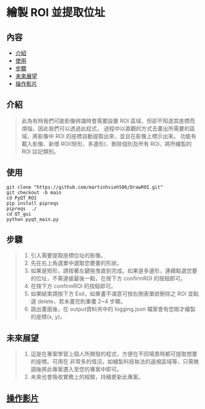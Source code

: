 # 繪製 ROI 並提取位址

## 內容
- [介紹](#介紹)
- [使用](#使用)
- [步驟](#步驟)
- [未來展望](#未來展望)
- [操作影片](#操作影片)

## 介紹
> 此為有時我們可能影像辨識時會需要設置 ROI 區域，但卻不知道其座標而煩惱，因此我們可以透過此程式，
> 過程中以直觀的方式去畫出所需要的區域，將影像中 ROI 的座標自動提取出來，並且在影像上標示出來。
> 功能有載入影像、新增 ROI(矩形、多邊形)、刪除個別及所有 ROI、將所繪製的 ROI 註記類別。


## 使用
    git clone "https://github.com/martinhsieh586/DrawROI.git"
    git checkout -b main
    cd PyQT_ROI
    pip install pipreqs
    pipreqs  ./
    cd QT_gui
    python pyqt_main.py

## 步驟
> 1. 引入需要提取座標位址的影像。
> 2. 先在右上角選單中選取您要畫的形狀。
> 3. 如果是矩形，請按著左鍵拖曳直到完成。如果是多邊形，連續點選您要的位址，不需連接最後一點，在按下方 confirmROI 的按鈕即可。
> 4. 在按下方 confirmROI 的按鈕即可。
> 5. 如果結束請按下方 Exit，如果畫不滿意可按右側表單欲刪除之 ROI 並點選 delete，若未畫完則重覆 2~4 步驟。
> 6. 跳出畫面後，在 output資料夾中的 logging.json 檔案會有您剛才繪製的座標(x, y)。

## 未來展望
> 1. 這是在專案學習上個人所開發的程式，方便在不同場景時都可提取想要的座標。可用在
> 非常多的情況，如繪製科技執法的違規區域等，只需微調後將此專案遷入至您的專案中即可。
> 2. 未來也會吸收實務上的經驗，持續更新此專案。

## [操作影片]()
